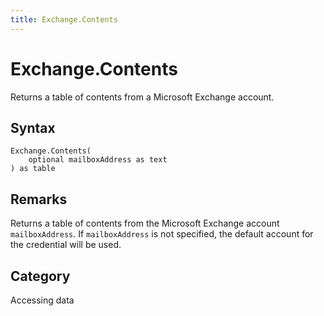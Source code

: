 ```yaml
---
title: Exchange.Contents
---
```


# Exchange.Contents


Returns a table of contents from a Microsoft Exchange account.


## Syntax

```powerquery
Exchange.Contents(
    optional mailboxAddress as text
) as table
```


## Remarks

Returns a table of contents from the Microsoft Exchange account <code>mailboxAddress</code>. If <code>mailboxAddress</code> is not specified, the default account for the credential will be used.



## Category
Accessing data
